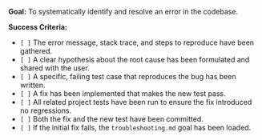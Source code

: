 **Goal:** To systematically identify and resolve an error in the codebase.

**Success Criteria:**

- `[ ]` The error message, stack trace, and steps to reproduce have been gathered.
- `[ ]` A clear hypothesis about the root cause has been formulated and shared with the user.
- `[ ]` A specific, failing test case that reproduces the bug has been written.
- `[ ]` A fix has been implemented that makes the new test pass.
- `[ ]` All related project tests have been run to ensure the fix introduced no regressions.
- `[ ]` Both the fix and the new test have been committed.
- `[ ]` If the initial fix fails, the `troubleshooting.md` goal has been loaded.
